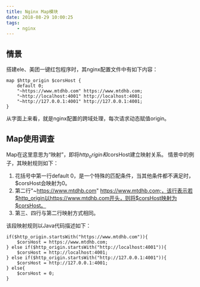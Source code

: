 ```yaml
---
title: Nginx Map模块
date: 2018-08-29 10:00:25
tags:
    - nginx
---
```


## 情景
搭建ele、美团一键红包程序时，其nginx配置文件中有如下内容：
```
map $http_origin $corsHost {
    default 0;
    "~https://www.mtdhb.com" https://www.mtdhb.com;
    "~http://localhost:4001" http://localhost:4001;
    "~http://127.0.0.1:4001" http://127.0.0.1:4001;
}
```
从字面上来看，就是nginx配置的跨域处理，每次请求动态赋值origin。

## Map使用调查
Map在这里意思为“映射”，即将$http_origin和$corsHost建立映射关系。
情景中的例子，其映射规则如下：
1) 花括号中第一行default 0，是一个特殊的匹配条件，当其他条件都不满足时，$corsHost会映射为0。
2) 第二行"~https://www.mtdhb.com" https://www.mtdhb.com;，该行表示若$http_origin以https://www.mtdhb.com开头，则将$corsHost映射为$corsHost。
3) 第三、四行与第二行映射方式相同。

该段映射规则以Java代码描述如下：
```
if($http_origin.startsWith("https://www.mtdhb.com")){
    $corsHost = https://www.mtdhb.com;
} else if($http_origin.startsWith("http://localhost:4001")){
    $corsHost = http://localhost:4001;
} else if($http_origin.startsWith("http://127.0.0.1:4001")){
    $corsHost = http://127.0.0.1:4001;
} else{
    $corsHost = 0;
}
```




